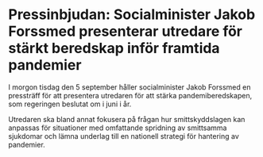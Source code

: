 # Pressinbjudan: Socialminister Jakob Forssmed presenterar utredare för stärkt beredskap inför framtida pandemier

I morgon tisdag den 5 september håller socialminister Jakob Forssmed en pressträff för att presentera utredaren för att stärka pandemiberedskapen, som regeringen beslutat om i juni i år.

Utredaren ska bland annat fokusera på frågan hur smittskyddslagen kan anpassas för situationer med omfattande spridning av smittsamma sjukdomar och lämna underlag till en nationell strategi för hantering av pandemier.
